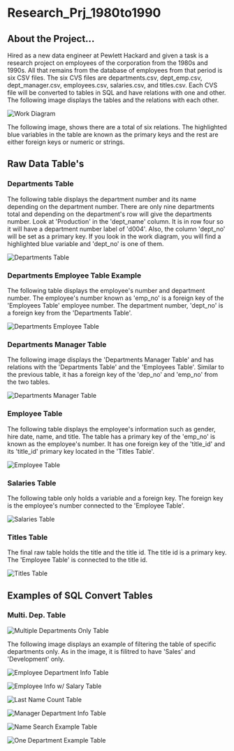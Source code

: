# Research_Prj_1980to1990

## About the Project...
Hired as a new data engineer at Pewlett Hackard and given a task is a research project on employees of the corporation from the 1980s and 1990s. All that remains from the database of employees from that period is six CSV files. The six CVS files are departments.csv, dept_emp.csv, dept_manager.csv, employees.csv, salaries.csv, and titles.csv. Each CVS file will be converted to tables in SQL and have relations with one and other. The following image displays the tables and the relations with each other. 

![Work Diagram](https://github.com/samuelroiz/Research_Prj_1980to1990/blob/main/Images/Diagram/diagram_sql.png)

The following image, shows there are a total of six relations. The highlighted blue variables in the table are known as the primary keys and the rest are either foreign keys or numeric or strings. 

## Raw Data Table's


### Departments Table

The following table displays the department number and its name depending on the department number. There are only nine departments total and depending on the department's row will give the departments number. Look at 'Production' in the 'dept_name' column. It is in row four so it will have a department number label of 'd004'. Also, the column 'dept_no' will be set as a primary key. If you look in the work diagram, you will find a highlighted blue variable and 'dept_no' is one of them. 

![Departments Table](https://github.com/samuelroiz/Research_Prj_1980to1990/blob/main/Images/Raw%20Table/departments_table.png)

### Departments Employee Table Example

The following table displays the employee's number and department number. The employee's number known as 'emp_no' is a foreign key of the 'Employees Table' employee number. The department number, 'dept_no' is a foreign key from the 'Departments Table'. 

![Departments Employee Table](https://github.com/samuelroiz/Research_Prj_1980to1990/blob/main/Images/Raw%20Table/dept_emp_table.png)

### Departments Manager Table

The following image displays the 'Departments Manager Table' and has relations with the 'Departments Table' and the 'Employees Table'. Similar to the previous table, it has a foreign key of the 'dep_no' and 'emp_no' from the two tables. 

![Departments Manager Table](https://github.com/samuelroiz/Research_Prj_1980to1990/blob/main/Images/Raw%20Table/dept_manager_table.png)

### Employee Table

The following table displays the employee's information such as gender, hire date, name, and title. The table has a primary key of the 'emp_no' is known as the employee's number. It has one foreign key of the 'title_id' and its 'title_id' primary key located in the 'Titles Table'.  

![Employee Table](https://github.com/samuelroiz/Research_Prj_1980to1990/blob/main/Images/Raw%20Table/employees_table.png)

### Salaries Table

The following table only holds a variable and a foreign key. The foreign key is the employee's number connected to the 'Employee Table'. 

![Salaries Table](https://github.com/samuelroiz/Research_Prj_1980to1990/blob/main/Images/Raw%20Table/salaries_table.png)

### Titles Table

The final raw table holds the title and the title id. The title id is a primary key. The 'Employee Table' is connected to the title id. 

![Titles Table](https://github.com/samuelroiz/Research_Prj_1980to1990/blob/main/Images/Raw%20Table/titles_table.png)

## Examples of SQL Convert Tables 

### Multi. Dep. Table
![Multiple Departments Only Table](https://github.com/samuelroiz/Research_Prj_1980to1990/blob/main/Images/development_sales_departments_employees_info_table.png)

The following image displays an example of filtering the table of specific departments only. As in the image, it is filitred to have 'Sales' and 'Development' only. 

![Employee Department Info Table](https://github.com/samuelroiz/Research_Prj_1980to1990/blob/main/Images/employee_department_info_table.png)

![Employee Info w/ Salary Table](https://github.com/samuelroiz/Research_Prj_1980to1990/blob/main/Images/employee_info_table.png)

![Last Name Count Table](https://github.com/samuelroiz/Research_Prj_1980to1990/blob/main/Images/last_name_count_table.png)

![Manager Department Info Table](https://github.com/samuelroiz/Research_Prj_1980to1990/blob/main/Images/manager_department_info_table.png)

![Name Search Example Table](https://github.com/samuelroiz/Research_Prj_1980to1990/blob/main/Images/name_search_hercules_b_example_table.png)

![One Department Example Table](https://github.com/samuelroiz/Research_Prj_1980to1990/blob/main/Images/sales_department_employees_info.png)
